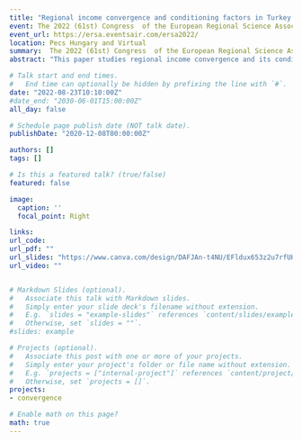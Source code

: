 ```yaml
---
title: "Regional income convergence and conditioning factors in Turkey: Revisiting the role of spatial dependence and neighbor effects"
event: The 2022 (61st) Congress  of the European Regional Science Association   
event_url: https://ersa.eventsair.com/ersa2022/
location: Pecs Hungary and Virtual
summary:  The 2022 (61st) Congress  of the European Regional Science Association   
abstract: "This paper studies regional income convergence and its conditioning factors across 81 provinces of Turkey over the 2007–2019 period. Through the lens of a nonlinear dynamic factor model, we first test the hypothesis that all provinces would eventually converge to a common long-run equilibrium. We reject this hypothesis and find that the provincial dynamics of income per capita are characterized by 6 convergence clubs. Next, we evaluate the conditioning factors behind club formation. Our results suggest that spatial dependence across provinces plays an essential role in the formation of convergence clubs. The spatial distribution of the convergence clubs has a clear spatial pattern, and the dynamics of the provincial income distribution are spatially integrated. We also find that geographical neighbors are more important for middle and high-income provinces. Finally, we show that the performance of geographical neighbors affects the probability of club membership through spillovers in capital accumulation and structural change"

# Talk start and end times.
#   End time can optionally be hidden by prefixing the line with `#`.
date: "2022-08-23T10:10:00Z"
#date_end: "2030-06-01T15:00:00Z"
all_day: false

# Schedule page publish date (NOT talk date).
publishDate: "2020-12-08T00:00:00Z"

authors: []
tags: []

# Is this a featured talk? (true/false)
featured: false

image:
  caption: ''
  focal_point: Right

links:
url_code:
url_pdf: ""
url_slides: "https://www.canva.com/design/DAFJAn-t4NU/EFldux653z2u7rfUHLFY7w/view?utm_content=DAFJAn-t4NU&utm_campaign=designshare&utm_medium=link&utm_source=publishsharelink"
url_video: ""


# Markdown Slides (optional).
#   Associate this talk with Markdown slides.
#   Simply enter your slide deck's filename without extension.
#   E.g. `slides = "example-slides"` references `content/slides/example-slides.md`.
#   Otherwise, set `slides = ""`.
#slides: example

# Projects (optional).
#   Associate this post with one or more of your projects.
#   Simply enter your project's folder or file name without extension.
#   E.g. `projects = ["internal-project"]` references `content/project/deep-learning/index.md`.
#   Otherwise, set `projects = []`.
projects:
- convergence

# Enable math on this page?
math: true
---
```

